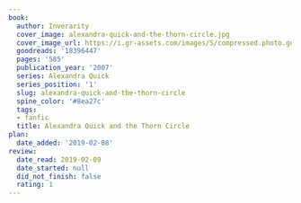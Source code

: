 ```yaml
---
book:
  author: Inverarity
  cover_image: alexandra-quick-and-the-thorn-circle.jpg
  cover_image_url: https://i.gr-assets.com/images/S/compressed.photo.goodreads.com/books/1380421203l/18396447._SX98_.jpg
  goodreads: '18396447'
  pages: '585'
  publication_year: '2007'
  series: Alexandra Quick
  series_position: '1'
  slug: alexandra-quick-and-the-thorn-circle
  spine_color: '#8ea27c'
  tags:
  - fanfic
  title: Alexandra Quick and the Thorn Circle
plan:
  date_added: '2019-02-08'
review:
  date_read: 2019-02-09
  date_started: null
  did_not_finish: false
  rating: 1
---
```

